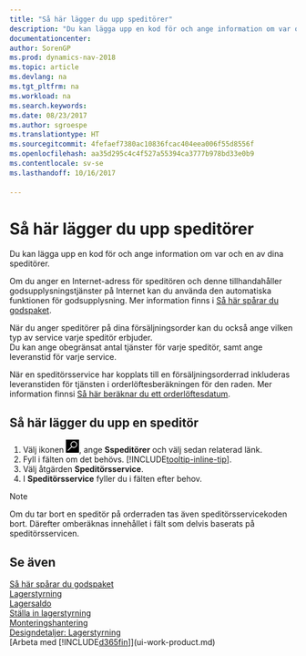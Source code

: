 ```yaml
---
title: "Så här lägger du upp speditörer"
description: "Du kan lägga upp en kod för och ange information om var och en av dina speditörer."
documentationcenter: 
author: SorenGP
ms.prod: dynamics-nav-2018
ms.topic: article
ms.devlang: na
ms.tgt_pltfrm: na
ms.workload: na
ms.search.keywords: 
ms.date: 08/23/2017
ms.author: sgroespe
ms.translationtype: HT
ms.sourcegitcommit: 4fefaef7380ac10836fcac404eea006f55d8556f
ms.openlocfilehash: aa35d295c4c4f527a55394ca3777b978bd33e0b9
ms.contentlocale: sv-se
ms.lasthandoff: 10/16/2017

---
```

# <a name="how-to-set-up-shipping-agents"></a>Så här lägger du upp speditörer
Du kan lägga upp en kod för och ange information om var och en av dina speditörer.  

Om du anger en Internet-adress för speditören och denne tillhandahåller godsupplysningstjänster på Internet kan du använda den automatiska funktionen för godsupplysning. Mer information finns i [Så här spårar du godspaket](sales-how-track-packages.md).

När du anger speditörer på dina försäljningsorder kan du också ange vilken typ av service varje speditör erbjuder.  
Du kan ange obegränsat antal tjänster för varje speditör, samt ange leveranstid för varje service.  

När en speditörsservice har kopplats till en försäljningsorderrad inkluderas leveranstiden för tjänsten i orderlöftesberäkningen för den raden. Mer information finnsi [Så här beräknar du ett orderlöftesdatum](sales-how-to-calculate-order-promising-dates.md).

## <a name="to-set-up-a-shipping-agent"></a>Så här lägger du upp en speditör  
1.  Välj ikonen ![Sök efter sidan eller rapporten](media/ui-search/search_small.png "ikonen Sök efter sidan eller rapporten"), ange **Sspeditörer** och välj sedan relaterad länk.  
2.  Fyll i fälten om det behövs. [!INCLUDE[tooltip-inline-tip](includes/tooltip-inline-tip_md.md)].  
3.  Välj åtgärden **Speditörsservice**.
4. I **Speditörsservice** fyller du i fälten efter behov.

> [!NOTE]  
>  Om du tar bort en speditör på orderraden tas även speditörsservicekoden bort. Därefter omberäknas innehållet i fält som delvis baserats på speditörsservicen.  

## <a name="see-also"></a>Se även
[Så här spårar du godspaket](sales-how-track-packages.md)    
[Lagerstyrning](warehouse-manage-warehouse.md)  
[Lagersaldo](inventory-manage-inventory.md)  
[Ställa in lagerstyrning](warehouse-setup-warehouse.md)     
[Monteringshantering](assembly-assemble-items.md)    
[Designdetaljer: Lagerstyrning](design-details-warehouse-management.md)  
[Arbeta med [!INCLUDE[d365fin](includes/d365fin_md.md)]](ui-work-product.md)  

